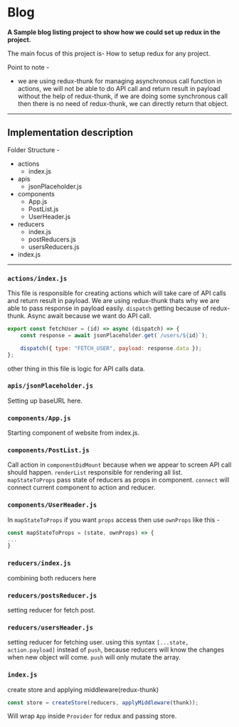# Blog
**A Sample blog listing project to show how we could set up redux in the project.**

The main focus of this project is- How to setup redux for any project.

Point to note -
- we are using redux-thunk for managing asynchronous call function in actions, we will not be able to do API call and return result in payload without the help of redux-thunk, if we are doing some synchronous call then there is no need of redux-thunk, we can directly return that object.

---

## Implementation description

Folder Structure -

- actions
  - index.js
- apis
  - jsonPlaceholder.js
- components
  - App.js
  - PostList.js
  - UserHeader.js
- reducers
  - index.js
  - postReducers.js
  - usersReducers.js
- index.js

---

### `actions/index.js`
This file is responsible for creating actions which will take care of API calls and return result in payload.
We are using redux-thunk thats why we are able to pass response in payload easily.
`dispatch` getting because of redux-thunk. Async await because we want do API call.
```javascript
export const fetchUser = (id) => async (dispatch) => {
	const response = await jsonPlaceholder.get(`/users/${id}`);

	dispatch({ type: "FETCH_USER", payload: response.data });
};
```
other thing in this file is logic for API calls data.

### `apis/jsonPlaceholder.js`
Setting up baseURL here.

### `components/App.js`
Starting component of website from index.js.

### `components/PostList.js`
Call action in `componentDidMount` because when we appear to screen API call should happen.
`renderList` responsible for rendering all list.
`mapStateToProps` pass state of reducers as props in component.
`connect` will connect current component to action and reducer.

### `components/UserHeader.js`
In `mapStateToProps` if you want `props` access then use `ownProps` like this -
```javascript
const mapStateToProps = (state, ownProps) => {
...
}
```

### `reducers/index.js`
combining both reducers here

### `reducers/postsReducer.js`
setting reducer for fetch post.

### `reducers/usersHeader.js`
setting reducer for fetching user.
using this syntax `[...state, action.payload]` instead of `push`, because reducers will know the changes when new object will come. `push` will only mutate the array.

### `index.js`
create store and applying middleware(redux-thunk)
```javascript
const store = createStore(reducers, applyMiddleware(thunk));
```
Will wrap `App` inside `Provider` for redux and passing store.
